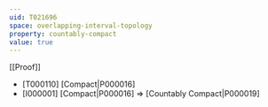 ```yaml
---
uid: T021696
space: overlapping-interval-topology
property: countably-compact
value: true
---
```

[[Proof]]

* [T000110] [Compact|P000016]
* [I000001] [Compact|P000016] => [Countably Compact|P000019]

